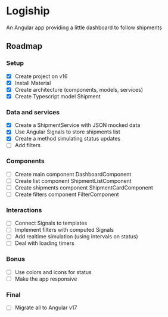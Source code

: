 # Logiship

An Angular app providing a little dashboard to follow shipments

## Roadmap

### Setup

- [x] Create project on v16
- [x] Install Material
- [x] Create architecture (components, models, services)
- [x] Create Typescript model Shipment

### Data and services

- [x] Create a ShipmentService with JSON mocked data
- [x] Use Angular Signals to store shipments list
- [x] Create a method simulating status updates
- [ ] Add filters

### Components

- [ ] Create main component DashboardComponent
- [ ] Create list component ShipmentListComponent
- [ ] Create shipments component ShipmentCardComponent
- [ ] Create filters component FilterComponent

### Interactions

- [ ] Connect Signals to templates
- [ ] Implement filters with computed Signals
- [ ] Add realtime simulation (using intervals on status)
- [ ] Deal with loading timers

### Bonus

- [ ] Use colors and icons for status
- [ ] Make the app responsive

### Final

- [ ] Migrate all to Angular v17
